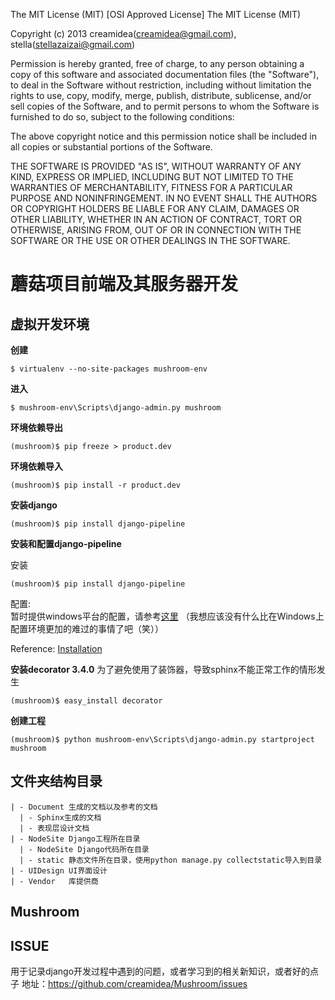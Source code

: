 The MIT License (MIT)
[OSI Approved License]
The MIT License (MIT)

Copyright (c) 2013 creamidea(creamidea@gmail.com), stella(stellazaizai@gmail.com)

Permission is hereby granted, free of charge, to any person obtaining a copy
of this software and associated documentation files (the "Software"), to deal
in the Software without restriction, including without limitation the rights
to use, copy, modify, merge, publish, distribute, sublicense, and/or sell
copies of the Software, and to permit persons to whom the Software is
furnished to do so, subject to the following conditions:

The above copyright notice and this permission notice shall be included in
all copies or substantial portions of the Software.

THE SOFTWARE IS PROVIDED "AS IS", WITHOUT WARRANTY OF ANY KIND, EXPRESS OR
IMPLIED, INCLUDING BUT NOT LIMITED TO THE WARRANTIES OF MERCHANTABILITY,
FITNESS FOR A PARTICULAR PURPOSE AND NONINFRINGEMENT. IN NO EVENT SHALL THE
AUTHORS OR COPYRIGHT HOLDERS BE LIABLE FOR ANY CLAIM, DAMAGES OR OTHER
LIABILITY, WHETHER IN AN ACTION OF CONTRACT, TORT OR OTHERWISE, ARISING FROM,
OUT OF OR IN CONNECTION WITH THE SOFTWARE OR THE USE OR OTHER DEALINGS IN
THE SOFTWARE.

蘑菇项目前端及其服务器开发
=======================

虚拟开发环境
------------

**创建**
```shell
$ virtualenv --no-site-packages mushroom-env
```

**进入**
```shell
$ mushroom-env\Scripts\django-admin.py mushroom
```

**环境依赖导出**
```shell
(mushroom)$ pip freeze > product.dev
```

**环境依赖导入**
```shell
(mushroom)$ pip install -r product.dev
```

**安装django**
```shell
(mushroom)$ pip install django-pipeline
```

**安装和配置django-pipeline**

安装
```shell
(mushroom)$ pip install django-pipeline
```

配置: \
暂时提供windows平台的配置，请参考[这里](https://github.com/creamidea/Mushroom/issues/10)
（我想应该没有什么比在Windows上配置环境更加的难过的事情了吧（笑））

Reference:
[Installation](http://django-pipeline.readthedocs.org/en/latest/installation.html)

**安装decorator 3.4.0**
为了避免使用了装饰器，导致sphinx不能正常工作的情形发生
```shell
(mushroom)$ easy_install decorator
```

**创建工程**
```shell
(mushroom)$ python mushroom-env\Scripts\django-admin.py startproject mushroom
```


文件夹结构目录
-----------

```
| - Document 生成的文档以及参考的文档
  | - Sphinx生成的文档
  | - 表现层设计文档
| - NodeSite Django工程所在目录
  | - NodeSite Django代码所在目录
  | - static 静态文件所在目录，使用python manage.py collectstatic导入到目录
| - UIDesign UI界面设计
| - Vendor   库提供商
```


Mushroom
--------


ISSUE
-----
用于记录django开发过程中遇到的问题，或者学习到的相关新知识，或者好的点子
地址：https://github.com/creamidea/Mushroom/issues
